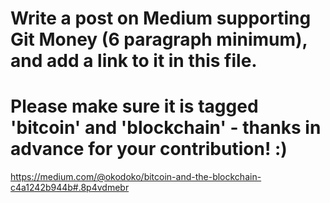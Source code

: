 # Write a post on Medium supporting Git Money (6 paragraph minimum), and add a link to it in this file.
# Please make sure it is tagged 'bitcoin' and 'blockchain' - thanks in advance for your contribution! :)

https://medium.com/@okodoko/bitcoin-and-the-blockchain-c4a1242b944b#.8p4vdmebr
